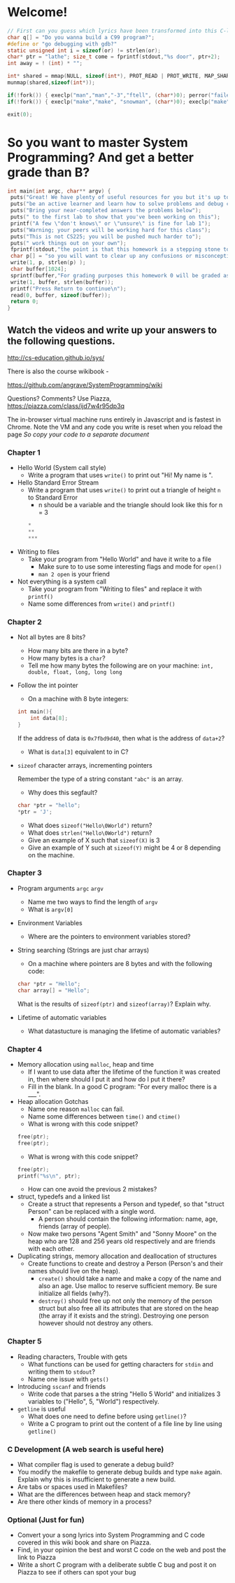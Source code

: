 # Welcome!
```C
// First can you guess which lyrics have been transformed into this C-like system code?
char q[] = "Do you wanna build a C99 program?";
#define or "go debugging with gdb?"
static unsigned int i = sizeof(or) != strlen(or);
char* ptr = "lathe"; size_t come = fprintf(stdout,"%s door", ptr+2);
int away = ! (int) * "";

int* shared = mmap(NULL, sizeof(int*), PROT_READ | PROT_WRITE, MAP_SHARED | MAP_ANONYMOUS, -1, 0);
munmap(shared,sizeof(int*));

if(!fork()) { execlp("man","man","-3","ftell", (char*)0); perror("failed"); }
if(!fork()) { execlp("make","make", "snowman", (char*)0); execlp("make","make", (char*)0)); }

exit(0);
```
# So you want to master System Programming? And get a better grade than B?
```C
int main(int argc, char** argv) {
 puts("Great! We have plenty of useful resources for you but it's up to you to");
 puts("be an active learner and learn how to solve problems and debug code.");
 puts("Bring your near-completed answers the problems below");
 puts(" to the first lab to show that you've been working on this");
 printf("A few \"don't knows\" or \"unsure\" is fine for lab 1"); 
 puts("Warning; your peers will be working hard for this class");
 puts("This is not CS225; you will be pushed much harder to");
 puts(" work things out on your own");
 fprintf(stdout,"the point is that this homework is a stepping stone to all future assignments");
 char p[] = "so you will want to clear up any confusions or misconceptions.";
 write(1, p, strlen(p) );
 char buffer[1024];
 sprintf(buffer,"For grading purposes this homework 0 will be graded as part of your lab %d work.", 1);
 write(1, buffer, strlen(buffer));
 printf("Press Return to continue\n");
 read(0, buffer, sizeof(buffer));
 return 0;
}
```
## Watch the videos and write up your answers to the following questions.

http://cs-education.github.io/sys/

There is also the course wikibook - 

https://github.com/angrave/SystemProgramming/wiki

Questions? Comments? Use Piazza,
https://piazza.com/class/ijd7w4r95dp3q

The in-browser virtual machine runs entirely in Javascript and is fastest in Chrome. Note the VM and any code you write is reset when you reload the page *So copy your code to a separate document*

### Chapter 1
- Hello World (System call style)
  - Write a program that uses `write()` to print out "Hi! My name is <Your Name>".
- Hello Standard Error Stream
  - Write a program that uses `write()` to print out a triangle of height `n` to Standard Error
    - n should be a variable and the triangle should look like this for n = 3
    ```C
    *
    **
    ***
    ```
- Writing to files
  - Take your program from "Hello World" and have it write to a file
    - Make sure to to use some interesting flags and mode for `open()`
    - ```man 2 open``` is your friend
- Not everything is a system call
  - Take your program from "Writing to files" and replace it with `printf()`
  - Name some differences from `write()` and `printf()`

### Chapter 2
- Not all bytes are 8 bits?
  - How many bits are there in a byte?
  - How many bytes is a `char`?
  - Tell me how many bytes the following are on your machine: `int, double, float, long, long long`
- Follow the int pointer
  - On a machine with 8 byte integers:
  ```C
  int main(){
      int data[8];
  } 
  ```
  If the address of data is `0x7fbd9d40`, then what is the address of `data+2`?
  - What is `data[3]` equivalent to in C?
- `sizeof` character arrays, incrementing pointers
  
  Remember the type of a string constant `"abc"` is an array.
  - Why does this segfault?
  ```C
  char *ptr = "hello";
  *ptr = 'J';
  ```
  - What does `sizeof("Hello\0World")` return?
  - What does `strlen("Hello\0World")` return?
  - Give an example of X such that `sizeof(X)` is 3
  - Give an example of Y such at `sizeof(Y)` might be 4 or 8 depending on the machine.

### Chapter 3
- Program arguments `argc` `argv`
  - Name me two ways to find the length of `argv`
  - What is `argv[0]`
- Environment Variables
  - Where are the pointers to environment variables stored?
- String searching (Strings are just char arrays)
  - On a machine where pointers are 8 bytes and with the following code:
  ```C
  char *ptr = "Hello";
  char array[] = "Hello";
  ```
  What is the results of `sizeof(ptr)` and `sizeof(array)`? Explain why.

- Lifetime of automatic variables
  - What datastucture is managing the lifetime of automatic variables?

### Chapter 4
- Memory allocation using `malloc`, heap and time
  - If I want to use data after the lifetime of the function it was created in, then where should I put it and how do I put it there?
  - Fill in the blank. In a good C program: "For every malloc there is a ___".
- Heap allocation Gotchas
  - Name one reason `malloc` can fail.
  - Name some differences between `time()` and `ctime()`
  - What is wrong with this code snippet?
  ```C
  free(ptr);
  free(ptr);
  ```
  - What is wrong with this code snippet?
  ```C
  free(ptr);
  printf("%s\n", ptr);
  ```
  - How can one avoid the previous 2 mistakes? 
- struct, typedefs and a linked list
  - Create a struct that represents a Person and typedef, so that "struct Person" can be replaced with a single word.
    - A person should contain the following information: name, age, friends (array of people).
  - Now make two persons "Agent Smith" and "Sonny Moore" on the heap who are 128 and 256 years old respectively and are friends with each other.
- Duplicating strings, memory allocation and deallocation of structures
  - Create functions to create and destroy a Person (Person's and their names should live on the heap).
    - `create()` should take a name and make a copy of the name and also an age. Use malloc to reserve sufficient memory. Be sure initialize all fields (why?).
    - `destroy()` should free up not only the memory of the person struct but also free all its attributes that are stored on the heap (the array if it exists and the string). Destroying one person however should not destroy any others.

### Chapter 5 
- Reading characters, Trouble with gets
  - What functions can be used for getting characters for `stdin` and writing them to `stdout`?
  - Name one issue with `gets()`
- Introducing `sscanf` and friends
  - Write code that parses a the string "Hello 5 World" and initializes 3 variables to ("Hello", 5, "World") respectively.
- `getline` is useful
  - What does one need to define before using `getline()`?
  - Write a C program to print out the content of a file line by line using `getline()`

### C Development (A web search is useful here)
- What compiler flag is used to generate a debug build?
- You modify the makefile to generate debug builds and type `make` again. Explain why this is insufficient to generate a new build.
- Are tabs or spaces used in Makefiles?
- What are the differences between heap and stack memory?
- Are there other kinds of memory in a process?

### Optional (Just for fun)
- Convert your a song lyrics into System Programming and C code covered in this wiki book and share on Piazza.
- Find, in your opinion the best and worst C code on the web and post the link to Piazza
- Write a short C program with a deliberate subtle C bug and post it on Piazza to see if others can spot your bug 